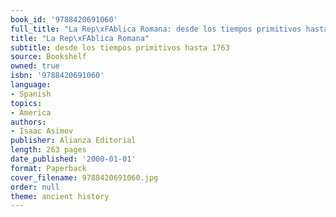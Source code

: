```yaml
---
book_id: '9788420691060'
full_title: "La Rep\xFAblica Romana: desde los tiempos primitivos hasta 1763"
title: "La Rep\xFAblica Romana"
subtitle: desde los tiempos primitivos hasta 1763
source: Bookshelf
owned: true
isbn: '9788420691060'
language:
- Spanish
topics:
- America
authors:
- Isaac Asimov
publisher: Alianza Editorial
length: 263 pages
date_published: '2000-01-01'
format: Paperback
cover_filename: 9788420691060.jpg
order: null
theme: ancient history
---
```


